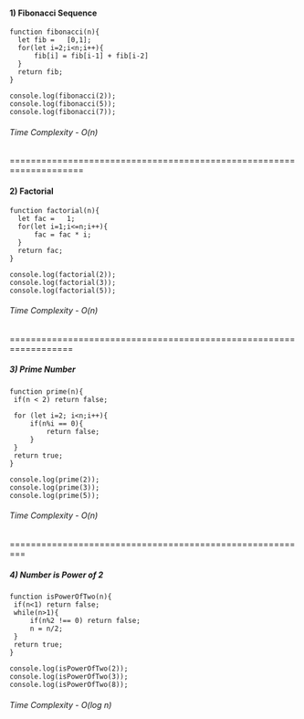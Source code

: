#### 1) Fibonacci Sequence
```
function fibonacci(n){
  let fib =   [0,1];
  for(let i=2;i<n;i++){
      fib[i] = fib[i-1] + fib[i-2]
  }
  return fib;
}

console.log(fibonacci(2));
console.log(fibonacci(5));
console.log(fibonacci(7));

```
###### Time Complexity - O(n)
====================================================================
#### 2) Factorial
```
function factorial(n){
  let fac =   1;
  for(let i=1;i<=n;i++){
      fac = fac * i;
  }
  return fac;
}

console.log(factorial(2));
console.log(factorial(3));
console.log(factorial(5));
```
###### Time Complexity - O(n)
==================================================================

##### 3) Prime Number
```
function prime(n){
 if(n < 2) return false;
 
 for (let i=2; i<n;i++){
     if(n%i == 0){
         return false;
     }
 }
 return true;
}

console.log(prime(2));
console.log(prime(3));
console.log(prime(5));

```
###### Time Complexity - O(n)
=========================================================

##### 4) Number is Power of 2
```
function isPowerOfTwo(n){
 if(n<1) return false;
 while(n>1){
     if(n%2 !== 0) return false;
     n = n/2;
 }
 return true;
}

console.log(isPowerOfTwo(2));
console.log(isPowerOfTwo(3));
console.log(isPowerOfTwo(8));
```
###### Time Complexity - O(log n)

